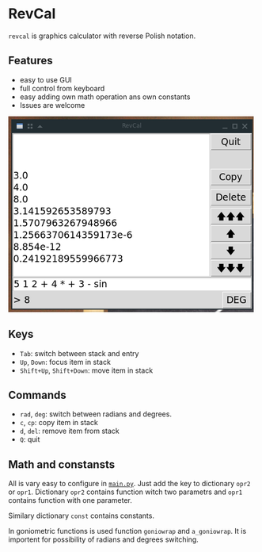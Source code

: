 RevCal
===============

`revcal` is graphics calculator with reverse Polish notation.

Features
--------------

* easy to use GUI
* full control from keyboard
* easy adding own math operation ans own constants
* Issues are welcome

![](shot.png)


Keys
--------

* `Tab`: switch between stack and entry
* `Up`, `Down`: focus item in stack
* `Shift+Up`, `Shift+Down`: move item in stack

Commands
----------

* `rad`, `deg`: switch between radians and degrees. 
* `c`, `cp`: copy item in stack
* `d`, `del`: remove item from stack
* `Q`: quit


Math and constansts
-----------------------

All is vary easy to configure in
[`main.py`](MarrekNozka/revcal/blob/main/main.py). Just add the key to dictionary
`opr2` or `opr1`. Dictionary `opr2` contains function witch two parametrs and `opr1`
contains function with one parameter.

Similary dictionary `const` contains constants.

In goniometric functions is used function `goniowrap` and `a_goniowrap`. It is
importent for possibility of radians and degrees switching.
